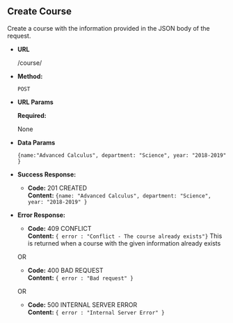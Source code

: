 **Create Course**
----
  Create a course with the information provided in the JSON body of the request.

* **URL**

  /course/

* **Method:**

  `POST`
  
*  **URL Params**

   **Required:**
 
   None
   

* **Data Params**

    `{name:"Advanced Calculus",
      department: "Science",
      year: "2018-2019"
    }`

* **Success Response:**

  * **Code:** 201 CREATED <br />
    **Content:** `{name: "Advanced Calculus",
                   department: "Science",
                   year: "2018-2019"
                     }`
 
* **Error Response:**

  * **Code:** 409 CONFLICT <br />
    **Content:** `{ error : "Conflict - The course already exists"}`
    This is returned when a course with the given information already exists

  OR

  * **Code:** 400 BAD REQUEST <br />
    **Content:** `{ error : "Bad request" }`
    
  OR

  * **Code:** 500 INTERNAL SERVER ERROR <br />
    **Content:** `{ error : "Internal Server Error" }`
    